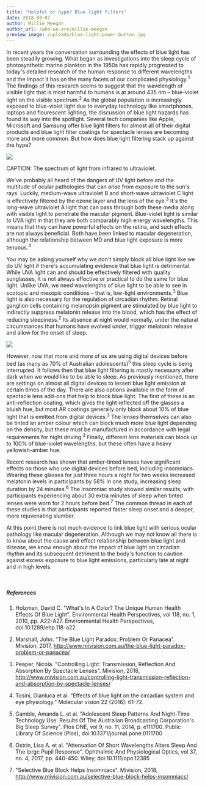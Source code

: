 ```yaml
---
title: "Helpful or hype? Blue light filters"
date: 2018-08-07
author: Millie Meegan
author_url: /who-we-are/millie-meegan
preview_image: /uploads/blue-light-power-button.jpg
---
```


In recent years the conversation surrounding the effects of blue light has been steadily growing. What began as investigations into the sleep cycle of photosynthetic marine plankton in the 1950s has rapidly progressed to today's detailed research of the human response to different wavelengths and the impact it has on the many facets of our complicated physiology.<sup>1</sup> The findings of this research seems to suggest that the wavelength of visible light that is most harmful to humans is at around 435 nm – blue-violet light on the visible spectrum.<sup>2</sup> As the global population is increasingly exposed to blue-violet light due to everyday technology like smartphones, laptops and flourescent lighting, the discussion of blue light hazards has found its way into the spotlight. Several tech companies like Apple, Microsoft and Samsung offer blue light filters for almost all of their digital products and blue light filter coatings for spectacle lenses are becoming more and more common. But how does blue light filtering stack up against the hype?

![](light-spectrum.jpg)

CAPTION: The spectrum of light from infrared to ultraviolet.

We've probably all heard of the dangers of UV light before and the multitude of ocular pathologies that can arise from exposure to the sun's rays. Luckily, medium-wave ultraviolet B and short-wave ultraviolet C light is effectively filtered by the ozone layer and the lens of the eye.<sup>3</sup> It's the long-wave ultraviolet A light that can pass through both these media along with visible light to penetrate the macular pigment. Blue-violet light is similar to UVA light in that they are both comparably high energy wavelengths. This means that they can have powerful effects on the retina, and such effects are not always beneficial. Both have been linked to macular degeneration, although the relationship between MD and blue light exposure is more tenuous.<sup>4</sup> 

You may be asking yourself why we don't simply block all blue light like we do UV light if there's accumulating evidence that blue light is detrimental. While UVA light can and should be effectively filtered with quality sunglasses, it is not always effective or practical to do the same for blue light. Unlike UVA, we need wavelengths of blue light to be able to see in scotopic and mesopic conditions – that is, low-light environments.<sup>3</sup> Blue light is also necessary for the regulation of circadian rhythm. Retinal ganglion cells containing melanopsin pigment are stimulated by blue light to indirectly suppress melatonin release into the blood, which has the effect of reducing sleepiness.<sup>2</sup> Its absence at night would normally, under the natural circumstances that humans have evolved under, trigger melatonin release and allow for the onset of sleep.

![](blue-light-sleep-cycle.jpg)

However, now that more and more of us are using digital devices before bed (as many as 70% of Australian adolescents)<sup>5</sup> this sleep cycle is being interrupted. It follows then that blue light filtering is mostly necessary after dark when we would like to be able to sleep. As previously mentioned, there are settings on almost all digital devices to lessen blue light emission at certain times of the day. There are also options available in the form of spectacle lens add-ons that help to block blue light. The first of these is an anti-reflection coating, which gives the light reflected off the glasses a bluish hue, but most AR coatings generally only block about 10% of blue light that is emitted from digital devices.<sup>3</sup> The lenses themselves can also be tinted an amber colour which can block much more blue light depending on the density, but these must be manufactured in accordance with legal requirements for night driving.<sup>3</sup> Finally, different lens materials can block up to 100% of blue-violet wavelengths, but these often have a heavy yellowish-amber hue.

Recent research has shown that amber-tinted lenses have significant effects on those who use digital devices before bed, including insomniacs. Wearing these glasses for just three hours a night for two weeks increased melatonin levels in participants by 58% in one study, increasing sleep duration by 24 minutes.<sup>6</sup> The insomniac study showed similar results, with participants experiencing about 30 extra minutes of sleep when tinted lenses were worn for 2 hours before bed.<sup>7</sup> The common thread in each of these studies is that participants reported faster sleep onset and a deeper, more rejuvenating slumber.

At this point there is not much evidence to link blue light with serious ocular pathology like macular degeneration. Although we may not know all there is to know about the cause and effect relationship between blue light and disease, we know enough about the impact of blue light on circadian rhythm and its subsequent detriment to the body's function to caution against excess exposure to blue light emissions, particularly late at night and in high levels. 

<br>

##### References

1. Holzman, David C. "What's In A Color? The Unique Human Health Effects Of Blue Light". Environmental Health Perspectives, vol 118, no. 1, 2010, pp. A22-A27. Environmental Health Perspectives, doi:10.1289/ehp.118-a22

2. Marshall, John. "The Blue Light Paradox: Problem Or Panacea". Mivision, 2017, http://www.mivision.com.au/the-blue-light-paradox-problem-or-panacea/

3. Peaper, Nicola. "Controlling Light: Transmission, Reflection And Absorption By Spectacle Lenses". Mivision, 2018, http://www.mivision.com.au/controlling-light-transmission-reflection-and-absorption-by-spectacle-lenses/

4. Tosini, Gianluca et al. “Effects of blue light on the circadian system and eye physiology.” Molecular vision 22 (2016): 61-72.

5. Gamble, Amanda L. et al. "Adolescent Sleep Patterns And Night-Time Technology Use: Results Of The Australian Broadcasting Corporation's Big Sleep Survey". Plos ONE, vol 9, no. 11, 2014, p. e111700. Public Library Of Science (Plos), doi:10.1371/journal.pone.0111700

6. Ostrin, Lisa A. et al. "Attenuation Of Short Wavelengths Alters Sleep And The Iprgc Pupil Response". Ophthalmic And Physiological Optics, vol 37, no. 4, 2017, pp. 440-450. Wiley, doi:10.1111/opo.12385

7. "Selective Blue Block Helps Insomniacs". Mivision, 2018, http://www.mivision.com.au/selective-blue-block-helps-insomniacs/
